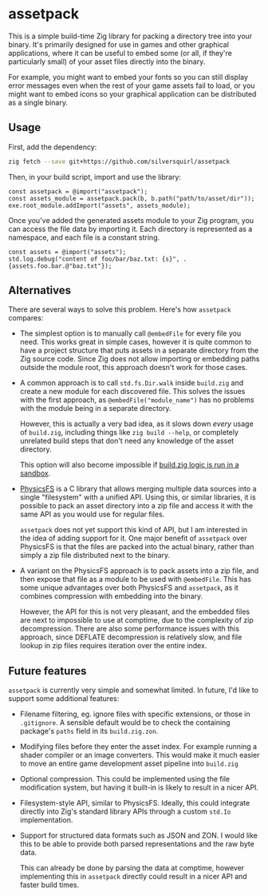 # assetpack

This is a simple build-time Zig library for packing a directory tree into your binary.
It's primarily designed for use in games and other graphical applications, where it can be useful to
embed some (or all, if they're particularly small) of your asset files directly into the binary.

For example, you might want to embed your fonts so you can still display error messages even when
the rest of your game assets fail to load, or you might want to embed icons so your graphical
application can be distributed as a single binary.

## Usage

First, add the dependency:

```sh
zig fetch --save git+https://github.com/silversquirl/assetpack
```

Then, in your build script, import and use the library:

```zig
const assetpack = @import("assetpack");
const assets_module = assetpack.pack(b, b.path("path/to/asset/dir"));
exe.root_module.addImport("assets", assets_module);
```

Once you've added the generated assets module to your Zig program, you can access the file data by
importing it. Each directory is represented as a namespace, and each file is a constant string.

```zig
const assets = @import("assets");
std.log.debug("content of foo/bar/baz.txt: {s}", .{assets.foo.bar.@"baz.txt"});
```

## Alternatives

There are several ways to solve this problem. Here's how `assetpack` compares:

- The simplest option is to manually call `@embedFile` for every file you need.
  This works great in simple cases, however it is quite common to have a project structure that
  puts assets in a separate directory from the Zig source code. Since Zig does not allow importing
  or embedding paths outside the module root, this approach doesn't work for those cases.

- A common approach is to call `std.fs.Dir.walk` inside `build.zig` and create a new module for each
  discovered file. This solves the issues with the first approach, as `@embedFile("module_name")`
  has no problems with the module being in a separate directory.

  However, this is actually a very bad idea, as it slows down *every* usage of `build.zig`,
  including things like `zig build --help`, or completely unrelated build steps that don't need any
  knowledge of the asset directory.

  This option will also become impossible if [build.zig logic is run in a sandbox][build_sandbox].

- [PhysicsFS][physfs] is a C library that allows merging multiple data sources into a single
  "filesystem" with a unified API. Using this, or similar libraries, it is possible to pack an asset
  directory into a zip file and access it with the same API as you would use for regular files.

  `assetpack` does not yet support this kind of API, but I am interested in the idea of adding
  support for it. One major benefit of `assetpack` over PhysicsFS is that the files are packed into
  the actual binary, rather than simply a zip file distributed next to the binary.

- A variant on the PhysicsFS approach is to pack assets into a zip file, and then expose that file
  as a module to be used with `@embedFile`. This has some unique advantages over both PhysicsFS and
  `assetpack`, as it combines compression with embedding into the binary.

  However, the API for this is not very pleasant, and the embedded files are next to impossible to
  use at comptime, due to the complexity of zip decompression.
  There are also some performance issues with this approach, since DEFLATE decompression is
  relatively slow, and file lookup in zip files requires iteration over the entire index.

[build_sandbox]: https://github.com/ziglang/zig/issues/14286
[physfs]: https://icculus.org/physfs/

## Future features

`assetpack` is currently very simple and somewhat limited.
In future, I'd like to support some additional features:

- Filename filtering, eg. ignore files with specific extensions, or those in `.gitignore`. 
  A sensible default would be to check the containing package's `paths` field in its `build.zig.zon`.

- Modifying files before they enter the asset index. For example running a shader compiler or an
  image converters. This would make it much easier to move an entire game development asset pipeline
  into `build.zig`

- Optional compression. This could be implemented using the file modification system, but having it
  built-in is likely to result in a nicer API.

- Filesystem-style API, similar to PhysicsFS. Ideally, this could integrate directly into Zig's
  standard library APIs through a custom `std.Io` implementation.

- Support for structured data formats such as JSON and ZON. I would like this to be able to provide
  both parsed representations and the raw byte data.

  This can already be done by parsing the data at comptime, however implementing this in `assetpack`
  directly could result in a nicer API and faster build times. 
